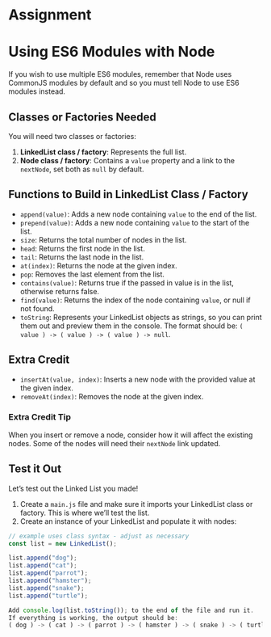 # Assignment
# Using ES6 Modules with Node

If you wish to use multiple ES6 modules, remember that Node uses CommonJS modules by default and so you must tell Node to use ES6 modules instead.

## Classes or Factories Needed

You will need two classes or factories:

1. **LinkedList class / factory**: Represents the full list.
2. **Node class / factory**: Contains a `value` property and a link to the `nextNode`, set both as `null` by default.

## Functions to Build in LinkedList Class / Factory

- `append(value)`: Adds a new node containing `value` to the end of the list.
- `prepend(value)`: Adds a new node containing `value` to the start of the list.
- `size`: Returns the total number of nodes in the list.
- `head`: Returns the first node in the list.
- `tail`: Returns the last node in the list.
- `at(index)`: Returns the node at the given index.
- `pop`: Removes the last element from the list.
- `contains(value)`: Returns true if the passed in value is in the list, otherwise returns false.
- `find(value)`: Returns the index of the node containing `value`, or null if not found.
- `toString`: Represents your LinkedList objects as strings, so you can print them out and preview them in the console. The format should be: `( value ) -> ( value ) -> ( value ) -> null`.

## Extra Credit

- `insertAt(value, index)`: Inserts a new node with the provided value at the given index.
- `removeAt(index)`: Removes the node at the given index.

### Extra Credit Tip

When you insert or remove a node, consider how it will affect the existing nodes. Some of the nodes will need their `nextNode` link updated.

## Test it Out

Let’s test out the Linked List you made!

1. Create a `main.js` file and make sure it imports your LinkedList class or factory. This is where we’ll test the list.
2. Create an instance of your LinkedList and populate it with nodes:

```javascript
// example uses class syntax - adjust as necessary
const list = new LinkedList();

list.append("dog");
list.append("cat");
list.append("parrot");
list.append("hamster");
list.append("snake");
list.append("turtle");

Add console.log(list.toString()); to the end of the file and run it.
If everything is working, the output should be:
( dog ) -> ( cat ) -> ( parrot ) -> ( hamster ) -> ( snake ) -> ( turtle ) -> null
